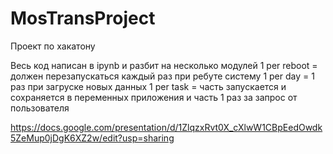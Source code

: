 # MosTransProject
Проект по хакатону

Весь код написан в ipynb и разбит на несколько модулей
1 per reboot = должен перезапускаться каждый раз при ребуте систему
1 per day = 1 раз при загруске новых данных
1 per task = часть запускается и сохраняется в переменных приложения и часть 1 раз за запрос от пользователя

https://docs.google.com/presentation/d/1ZlqzxRvt0X_cXlwW1CBpEedOwdk5ZeMup0jDgK6XZ2w/edit?usp=sharing
